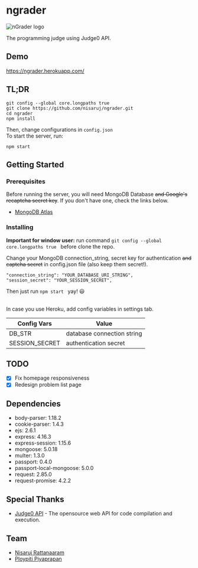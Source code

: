# ngrader
![nGrader logo](https://raw.githubusercontent.com/nisaruj/ngrader/master/public/images/ngrader.png)

The programming judge using Judge0 API.

## Demo
https://ngrader.herokuapp.com/

## TL;DR

```
git config --global core.longpaths true
git clone https://github.com/nisaruj/ngrader.git
cd ngrader
npm install
```
Then, change configurations in `config.json`<br>
To start the server, run:
```
npm start
```

## Getting Started

### Prerequisites

Before running the server, you will need MongoDB Database ~~and Google's recaptcha secret key~~. If you don't have one, check the links below.
- [MongoDB Atlas](https://www.mongodb.com/cloud/atlas)

### Installing

<b>Important for window user:</b>
run command `git config --global core.longpaths true ` before clone the repo.


Change your MongoDB connection_string, secret key for authentication ~~and captcha secret~~ in config.json file (also keep them secret!).
```
"connection_string": "YOUR_DATABASE_URI_STRING",
"session_secret": "YOUR_SESSION_SECRET",
```
Then just run `npm start ` yay! :smiley:
<br><br>


In case you use Heroku, add config variables in settings tab.

| Config Vars    | Value                       |
| -------------- | --------------------------- |
| DB_STR         | database connection string  |
| SESSION_SECRET | authentication secret       |

## TODO

- [x] Fix homepage responsiveness
- [x] Redesign problem list page

## Dependencies
- body-parser: 1.18.2
- cookie-parser: 1.4.3
- ejs: 2.6.1
- express: 4.16.3
- express-session: 1.15.6
- mongoose: 5.0.18
- multer: 1.3.0
- passport: 0.4.0
- passport-local-mongoose: 5.0.0
- request: 2.85.0
- request-promise: 4.2.2

## Special Thanks
- [Judge0 API](https://api.judge0.com/) - The opensource web API for code compilation and execution.

## Team
- [Nisaruj Rattanaaram](https://github.com/nisaruj)
- [Ploypiti Piyaprapan](https://github.com/ploypiti)
